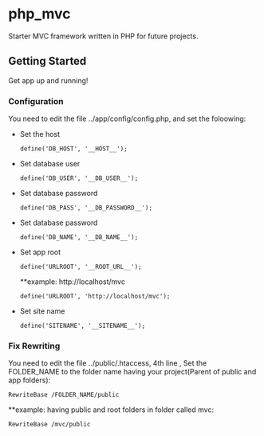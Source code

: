 # php_mvc
Starter MVC framework written in PHP for future projects.

## Getting Started
  Get app up and running!
  
### Configuration

You need to edit the file ../app/config/config.php, and set the foloowing:

- Set the host
  ```
  define('DB_HOST', '__HOST__');
  ```
  
- Set database user
  ```
  define('DB_USER', '__DB_USER__');
  ```
  
- Set database password
  ```
  define('DB_PASS', '__DB_PASSWORD__');
  ```
- Set database password
  ```
  define('DB_NAME', '__DB_NAME__');
  ```
- Set app root
  ```
  define('URLROOT', '__ROOT_URL__');
  ```
  **example: http://localhost/mvc 
  ```
  define('URLROOT', 'http://localhost/mvc');
  ```
- Set site name
  ```
  define('SITENAME', '__SITENAME__');
  ```
### Fix Rewriting
You need to edit the file ../public/.htaccess, 4th line , Set the FOLDER_NAME to the folder name having your project(Parent of public and app folders):
```
RewriteBase /FOLDER_NAME/public
```
**example: having public and root folders in folder called mvc: 

```
RewriteBase /mvc/public
```
